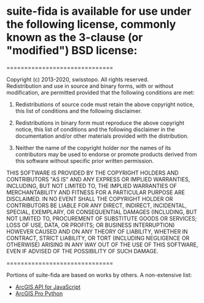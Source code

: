 
# suite-fida is available for use under the following license, commonly known as the 3-clause (or "modified") BSD license:  

==============================

Copyright (c) 2013-2020, swisstopo. All rights reserved.    
Redistribution and use in source and binary forms, with or without modification, are permitted 
provided that the following conditions are met:    

1. Redistributions of source code must retain the above copyright notice, this list of conditions 
and the following disclaimer.  

2. Redistributions in binary form must reproduce the above copyright notice, this list of 
conditions and the following disclaimer in the documentation and/or other materials provided with 
the distribution.

3. Neither the name of the copyright holder nor the names of its contributors may be used to endorse
or promote products derived from this software without specific prior written permission.  

THIS SOFTWARE IS PROVIDED BY THE COPYRIGHT HOLDERS AND CONTRIBUTORS "AS IS" AND ANY EXPRESS OR 
IMPLIED WARRANTIES, INCLUDING, BUT NOT LIMITED TO, THE IMPLIED WARRANTIES OF MERCHANTABILITY AND 
FITNESS FOR A PARTICULAR PURPOSE ARE DISCLAIMED. IN NO EVENT SHALL THE COPYRIGHT HOLDER OR 
CONTRIBUTORS BE LIABLE FOR ANY DIRECT, INDIRECT, INCIDENTAL, SPECIAL, EXEMPLARY, OR CONSEQUENTIAL 
DAMAGES (INCLUDING, BUT NOT LIMITED TO, PROCUREMENT OF SUBSTITUTE GOODS OR SERVICES; 
LOSS OF USE, DATA, OR PROFITS; OR BUSINESS INTERRUPTION) HOWEVER CAUSED AND ON ANY THEORY OF 
LIABILITY, WHETHER IN CONTRACT, STRICT LIABILITY, OR TORT (INCLUDING NEGLIGENCE OR OTHERWISE) 
ARISING IN ANY WAY OUT OF THE USE OF THIS SOFTWARE, EVEN IF ADVISED OF THE POSSIBILITY OF SUCH 
DAMAGE.    

==============================  

Portions of suite-fida are based on works by others. A non-extensive list:    

- [ArcGIS API for JavaScript](https://developers.arcgis.com/javascript/)    
- [ArcGIS Pro Python](https://pro.arcgis.com/de/pro-app/arcpy/main/arcgis-pro-arcpy-reference.htm)   
  

